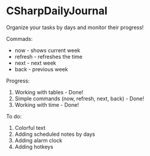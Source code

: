 # CSharpDailyJournal
Organize your tasks by days and monitor their progress!

Commads:
- now - shows current week
- refresh - refreshes the time
- next - next week
- back - previous week

Progress:
1. Working with tables - Done!
2. Simple commands (now, refresh, next, back) - Done!
3. Working with time - Done!

To do:
1. Colorful text
2. Adding scheduled notes by days
3. Adding alarm clock
4. Adding hotkeys
